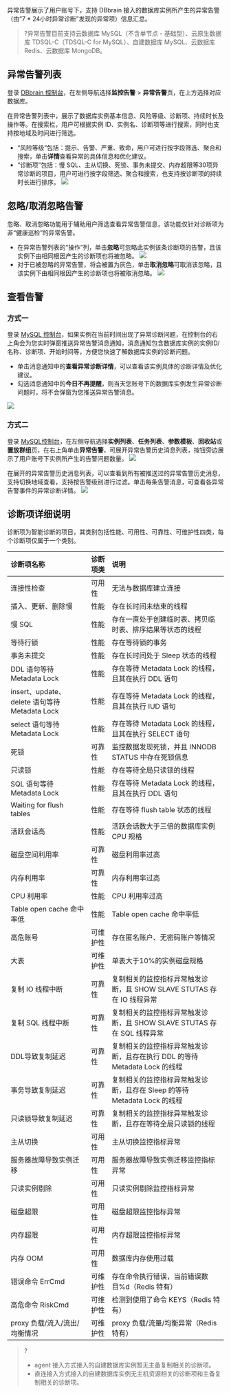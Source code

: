 异常告警展示了用户账号下，支持 DBbrain 接入的数据库实例所产生的异常告警（由“7 * 24小时异常诊断”发现的异常项）信息汇总。

>?异常告警目前支持云数据库 MySQL（不含单节点 - 基础型）、云原生数据库 TDSQL-C（TDSQL-C for MySQL）、自建数据库 MySQL、云数据库 Redis、云数据库 MongoDB。

## 异常告警列表
登录 [DBbrain 控制台](https://console.cloud.tencent.com/dbbrain/event)，在左侧导航选择**监控告警** > **异常告警**页，在上方选择对应数据库。

在异常告警列表中，展示了数据库实例基本信息、风险等级、诊断项、持续时长及操作等。在搜索栏，用户可根据实例 ID、实例名、诊断项等进行搜索，同时也支持按地域及时间进行筛选。
- “风险等级”包括：提示、告警、严重、致命，用户可进行按字段筛选、聚合和搜索，单击**详情**查看异常的具体信息和优化建议。
- “诊断项”包括：慢 SQL、主从切换、死锁、事务未提交、内存超限等30项异常诊断的项目，用户可进行按字段筛选、聚合和搜索，也支持按诊断项的持续时长进行排序。
![](https://main.qcloudimg.com/raw/143daafadd8f5f32b5b54ca25e4bf7c1.png)

## 忽略/取消忽略告警
忽略、取消忽略功能用于辅助用户筛选查看异常告警信息，该功能仅针对诊断项为非“健康巡检”的异常告警。

- 在异常告警列表的“操作”列，单击**忽略**可忽略此实例该条诊断项的告警，且该实例下由相同根因产生的诊断项也将被忽略。
![](https://main.qcloudimg.com/raw/922d6825b35614b4071de6d287096d82.png)
- 对于已被忽略的异常告警，将会被置为灰色，单击**取消忽略**可取消该忽略，且该实例下由相同根因产生的诊断项也将被取消忽略。
![](https://main.qcloudimg.com/raw/efd72649bbae3439c7471889a719a284.png)

## 查看告警
### 方式一
登录 [MySQL 控制台](https://console.cloud.tencent.com/cdb)，如果实例在当前时间出现了异常诊断问题，在控制台的右上角会为您实时弹窗推送异常告警消息通知，消息通知包含数据库实例的实例ID/名称、诊断项、开始时间等，方便您快速了解数据库实例的诊断问题。
- 单击消息通知中的**查看异常诊断详情**，可以查看该实例具体的诊断详情及优化建议。
- 勾选消息通知中的**今日不再提醒**，则当天您账号下的数据库实例发生异常诊断问题时，将不会弹窗为您推送异常告警消息。

![](https://main.qcloudimg.com/raw/8aedba28bff5c9517fe14da58cd2d01f.png)

### 方式二
登录 [MySQL控制台](https://console.cloud.tencent.com/cdb)，在左侧导航选择**实例列表**、**任务列表**、**参数模板**、**回收站**或**置放群组**页，在右上角单击**异常告警**，可展开异常告警历史消息列表，按钮旁边展示了用户账号下实例所产生的告警问题数量。
![](https://main.qcloudimg.com/raw/eb5495d3f2fe0637be90e7cdcfe1ceb2.png)

在展开的异常告警历史消息列表，可以查看到所有被推送过的异常告警历史消息，支持切换地域查看，支持按告警级别进行过滤。单击每条告警消息，可查看各异常告警事件的异常诊断详情。
![](https://qcloudimg.tencent-cloud.cn/raw/ad9acedcd5f338edd3e241af44ba753c.png)


## 诊断项详细说明
诊断项为智能诊断的项目，其类别包括性能、可用性、可靠性、可维护性四类，每个诊断项仅属于一个类别。

| 诊断项名称                                    | 诊断项类 | 说明                                                         |
| :-------------------------------------------- | :------- | :----------------------------------------------------------- |
| 连接性检查                                    | 可用性   | 无法与数据库建立连接                                         |
| 插入、更新、删除慢                            | 性能     | 存在长时间未结束的线程                              |
| 慢 SQL                                         | 性能     | 存在一直处于创建临时表、拷贝临时表、排序结果等状态的线程     |
| 等待行锁                                      | 性能     | 存在等待锁的事务                                             |
| 事务未提交                                    | 性能     | 存在长时间处于 Sleep 状态的线程                                |
| DDL 语句等待 Metadata Lock      | 性能     | 存在等待 Metadata Lock 的线程，且其在执行 DDL 语句               |
| insert、update、delete 语句等待 Metadata Lock | 性能 |存在等待 Metadata Lock 的线程，且其在执行 IUD 语句   |
| select 语句等待 Metadata Lock  | 性能     | 存在等待 Metadata Lock 的线程，且其在执行 SELECT 语句            |
| 死锁                                          | 可靠性   | 监控数据发现死锁，并且 INNODB STATUS 中存在死锁信息            |
| 只读锁                                        | 性能     | 存在等待全局只读锁的线程                                     |
| SQL 语句等待 Metadata Lock          | 性能     |  存在等待 Metadata Lock 的线程，且其在执行 DDL 语句          |
| Waiting for flush tables           |  性能    | 存在等待 flush table 状态的线程                                    |
| 活跃会话高                                    | 性能     | 活跃会话数大于三倍的数据库实例 CPU 规格                        |
| 磁盘空间利用率                                | 可靠性   | 磁盘利用率过高                                               |
| 内存利用率                                    | 可靠性   | 内存利用率过高                                               |
| CPU 利用率                                     | 性能     | CPU 利用率过高                                                |
| Table open cache 命中率低                      | 性能     | Table open cache 命中率低                                     |
| 高危账号                                      | 可维护性 | 存在匿名账户、无密码账户等情况                               |
| 大表                                          | 可维护性 | 单表大于10%的实例磁盘规格                                    |
| 复制 IO 线程中断  | 可靠性   | 复制相关的监控指标异常触发诊断，且 SHOW SLAVE STUTAS 存在 IO 线程异常 |
| 复制 SQL 线程中断   | 可靠性   | 复制相关的监控指标异常触发诊断，且 SHOW SLAVE STUTAS 存在 SQL 线程异常 |
| DDL导致复制延迟    | 可靠性   | 复制相关的监控指标异常触发诊断，且存在执行 DDL 的等待 Metadata Lock 的线程 |
| 事务导致复制延迟          | 可靠性   | 复制相关的监控指标异常触发诊断，且存在 Sleep 的等待 Metadata Lock 的线程 |
| 只读锁导致复制延迟     | 可靠性   | 复制相关的监控指标异常触发诊断，且存在等待全局只读锁的线程   |
| 主从切换                                      | 可用性   | 主从切换监控指标异常                                         |
| 服务器故障导致实例迁移                        | 可用性   | 服务器故障导致实例迁移监控指标异常                           |
| 只读实例剔除                                  | 可用性   | 只读实例剔除监控指标异常                                     |
| 磁盘超限                                      | 可用性   | 磁盘超限监控指标异常                                         |
| 内存超限                                      | 可用性   | 内存超限监控指标异常                                         |
| 内存 OOM | 可用性 | 数据库内存使用过载 |
| 错误命令 ErrCmd | 可维护性 | 存在命令执行错误，当前错误数目%d（Redis 特有） |
| 高危命令 RiskCmd | 可维护性 | 检测到使用了命令 KEYS（Redis 特有） |
| proxy 负载/流入/流出/均衡情况 | 可维护性 | proxy 负载/流量/均衡异常（Redis 特有） |
>?
>- agent 接入方式接入的自建数据库实例暂无主备复制相关的诊断项。
>- 直连接入方式接入的自建数据库实例无主机资源相关的诊断项和主备复制相关的诊断项。
>
